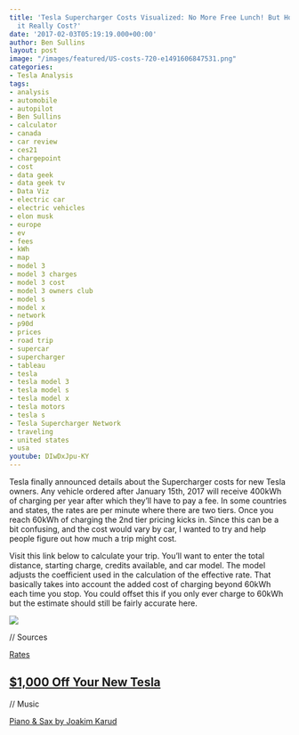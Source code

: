 ```yaml
---
title: 'Tesla Supercharger Costs Visualized: No More Free Lunch! But How Much Will
  it Really Cost?'
date: '2017-02-03T05:19:19.000+00:00'
author: Ben Sullins
layout: post
image: "/images/featured/US-costs-720-e1491606847531.png"
categories:
- Tesla Analysis
tags:
- analysis
- automobile
- autopilot
- Ben Sullins
- calculator
- canada
- car review
- ces21
- chargepoint
- cost
- data geek
- data geek tv
- Data Viz
- electric car
- electric vehicles
- elon musk
- europe
- ev
- fees
- kWh
- map
- model 3
- model 3 charges
- model 3 cost
- model 3 owners club
- model s
- model x
- network
- p90d
- prices
- road trip
- supercar
- supercharger
- tableau
- tesla
- tesla model 3
- tesla model s
- tesla model x
- tesla motors
- tesla s
- Tesla Supercharger Network
- traveling
- united states
- usa
youtube: DIwDxJpu-KY
---
```

Tesla finally announced details about the Supercharger costs for new Tesla owners. Any vehicle ordered after January 15th, 2017 will receive 400kWh of charging per year after which they’ll have to pay a fee. In some countries and states, the rates are per minute where there are two tiers. Once you reach 60kWh of charging the 2nd tier pricing kicks in. Since this can be a bit confusing, and the cost would vary by car, I wanted to try and help people figure out how much a trip might cost.</p>

Visit this link below to calculate your trip. You’ll want to enter the total distance, starting charge, credits available, and car model. The model adjusts the coefficient used in the calculation of the effective rate. That basically takes into account the added cost of charging beyond 60kWh each time you stop. You could offset this if you only ever charge to 60kWh but the estimate should still be fairly accurate here.

<div class='tableauPlaceholder' id='viz1486099419285' style='position: relative'>
  <noscript>
    <a href='#'><img alt=' ' src='https:&#47;&#47;public.tableau.com&#47;static&#47;images&#47;Te&#47;TeslaSuperchargerNetworkCosts&#47;US&#47;1_rss.png' style='border: none' /></a>
  </noscript>
</div>



// Sources

<a href="https://www.reddit.com/r/teslamotors/comments/5nns6e/tesla_releases_the_details_of_its_new/" target="_blank">Rates</a>

## <a href="http://teslanomics.co/tesla-discount" target="_blank">$1,000 Off Your New Tesla</a>

// Music

<a href="https://soundcloud.com/joakimkarud" target="_blank">Piano & Sax by Joakim Karud</a>
